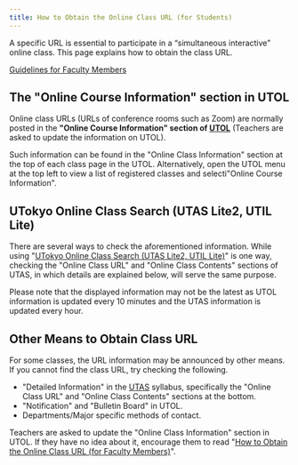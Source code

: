 ```yaml
---
title: How to Obtain the Online Class URL (for Students)
---
```

 
A specific URL is essential to participate in a “simultaneous interactive” online class. This page explains how to obtain the class URL. 
 
[Guidelines for Faculty Members](/en/faculty_members/url)
 
## The "Online Course Information" section in UTOL
 
Online class URLs (URLs of conference rooms such as Zoom) are normally posted in the **"Online Course Information" section of [UTOL](https://utol.ecc.u-tokyo.ac.jp/)** (Teachers are asked to update the information on UTOL).
 
Such information can be found in the "Online Class Information" section at the top of each class page in the UTOL. Alternatively, open the UTOL menu at the top left to view a list of registered classes and selecti"Online Course Information".
 
## UTokyo Online Class Search (UTAS Lite2, UTIL Lite)
 
There are several ways to check the aforementioned information.  While using "[UTokyo Online Class Search (UTAS Lite2, UTIL Lite)](https://utelecon-directory.adm.u-tokyo.ac.jp/)" is one way, checking the "Online Class URL" and "Online Class Contents" sections of UTAS, in which details are explained below,  will serve the same purpose.
 
Please note that the displayed information may not be the latest as UTOL information is updated every 10 minutes and the UTAS information is updated every hour.
 
## Other Means to Obtain Class URL
 
For some classes, the URL information may be announced by other means. If you cannot find the class URL, try checking the following.
 
- "Detailed Information" in the [UTAS](https://utas.adm.u-tokyo.ac.jp/campusweb/campusportal.do) syllabus, specifically the "Online Class URL" and "Online Class Contents" sections at the bottom.
- "Notification" and "Bulletin Board" in UTOL.
- Departments/Major specific methods of contact.
 
Teachers are asked to update the "Online Class Information" section in UTOL. If they have no idea about it, encourage them to read "[How to Obtain the Online Class URL (for Faculty Members)](/en/faculty_members/url)".

